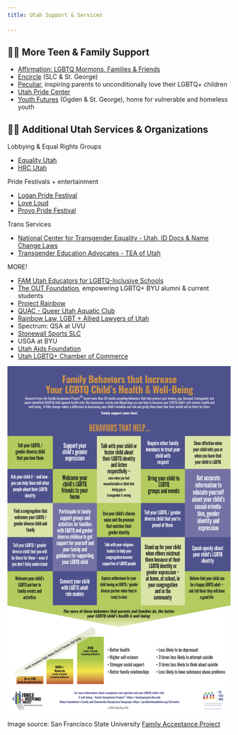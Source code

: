 ```yaml
---
title: Utah Support & Services

---
```


## 🏳️‍🌈 More Teen & Family Support 

- [Affirmation: LGBTQ Mormons, Families & Friends](https://affirmation.org)
- [Encircle](https://encircletogether.org) (SLC & St. George) 
- [Peculiar](https://www.thepeculiar.org), inspiring parents to unconditionally love their LGBTQ+ children 
- [Utah Pride Center](https://utahpridecenter.org)
- [Youth Futures](https://www.youthfuturesutah.org) (Ogden & St. George), home for vulnerable and homeless youth 

## 🏳️‍🌈 Additional Utah Services & Organizations  

Lobbying & Equal Rights Groups
- [Equality Utah](www.equalityutah.org)
- [HRC Utah](www.hrcutah.org)

Pride Festivals + entertainment 
- [Logan Pride Festival](https://www.facebook.com/loganprideUT/)
- [Love Loud](https://loveloudfest.com/foundation)
- [Provo Pride Festival](https://www.provopride.org)

Trans Services
- [National Center for Transgender Equality - Utah, ID Docs & Name Change Laws](https://transequality.org/documents/state/utah)
- [Transgender Education Advocates - TEA of Utah](http://www.teaofutah.org)

MORE! 
- [FAM Utah Educators for LGBTQ-Inclusive Schools](https://utahfam.org) 
- [The OUT Foundation](https://www.theout.foundation), empowering LGBTQ+ BYU alumni & current students 
- [Project Rainbow](https://www.facebook.com/projectrainbowutah/?hc_location=ufi) 
- [QUAC - Queer Utah Aquatic Club](https://www.quacquac.org) 
- [Rainbow Law, LGBT + Allied Lawyers of Utah](http://www.lgbtutahlawyers.com/directory)
- Spectrum: QSA at UVU
- [Stonewall Sports SLC](http://www.stonewallsportsslc.org) 
- USGA at BYU 
- [Utah Aids Foundation](http://www.utahaids.org)
- [Utah LGBTQ+ Chamber of Commerce](https://www.utahgaychamber.com)


![Image source: San Francisco State University Family Acceptance Project](/files/Acceptance_Poster_website.jpg)

Image source: San Francisco State University [Family Acceptance Project](https://familyproject.sfsu.edu)
